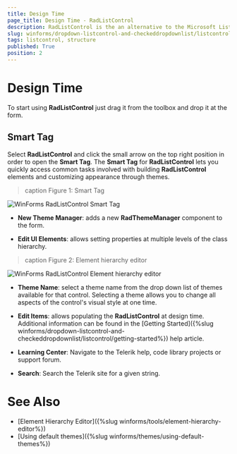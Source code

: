 ```yaml
---
title: Design Time
page_title: Design Time - RadListControl
description: RadListControl is the an alternative to the Microsoft ListBox control.
slug: winforms/dropdown-listcontrol-and-checkeddropdownlist/listcontrol/structure
tags: listcontrol, structure
published: True
position: 2
---
```


# Design Time

To start using __RadListControl__ just drag it from the toolbox and drop it at the form.
 
## Smart Tag

Select __RadListControl__ and click the small arrow on the top right position in order to open the __Smart Tag__. The __Smart Tag__ for __RadListControl__ lets you quickly access common tasks involved with building __RadListControl__ elements and customizing appearance through themes.

>caption Figure 1: Smart Tag

![WinForms RadListControl Smart Tag](images/dropdown-and-listcontrol-listcontrol-design-time001.png)

* __New Theme Manager__: adds a new __RadThemeManager__ component to the form.
            

* __Edit UI Elements__: allows setting properties at multiple levels of the class hierarchy.
            
>caption Figure 2: Element hierarchy editor

![WinForms RadListControl Element hierarchy editor](images/dropdown-and-listcontrol-listcontrol-design-time002.png)

* __Theme Name__: select a theme name from the drop down list of themes available for that control. Selecting a theme allows you to change all aspects of the control's visual style at one time.
            

* __Edit Items__: allows populating the __RadListControl__ at design time. Additional information can be found in the [Getting Started]({%slug winforms/dropdown-listcontrol-and-checkeddropdownlist/listcontrol/getting-started%}) help article.            

* __Learning Center__: Navigate to the Telerik help, code library projects or support forum.

* __Search__: Search the Telerik site for a given string.
        
# See Also

* [Element Hierarchy Editor]({%slug winforms/tools/element-hierarchy-editor%})
* [Using default themes]({%slug winforms/themes/using-default-themes%})

 
            
